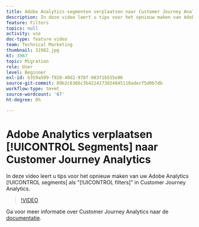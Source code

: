 ```yaml
---
title: Adobe Analytics-segmenten verplaatsen naar Customer Journey Analytics
description: In deze video leert u tips voor het opnieuw maken van Adobe Analytics-segmenten als 'filters' in Customer Journey Analytics.
feature: Filters
topics: null
activity: use
doc-type: feature video
team: Technical Marketing
thumbnail: 31982.jpg
kt: 3967
topic: Migration
role: User
level: Beginner
exl-id: b359a509-f920-40d2-978f-983f1b555e86
source-git-commit: 89b2c6366c3b4224173d24845110adecf5d0b7db
workflow-type: tm+mt
source-wordcount: '67'
ht-degree: 0%

---
```


# Adobe Analytics verplaatsen [!UICONTROL Segments] naar Customer Journey Analytics

In deze video leert u tips voor het opnieuw maken van uw Adobe Analytics [!UICONTROL segments] als &quot;[!UICONTROL filters]&quot; in Customer Journey Analytics.

>[!VIDEO](https://video.tv.adobe.com/v/31982/?quality=12&learn=on)

Ga voor meer informatie over Customer Journey Analytics naar de [documentatie](https://experienceleague.adobe.com/docs/analytics-platform/using/cja-landing.html?lang=nl-NL).
